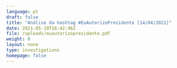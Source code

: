 ```yaml
---
language: pt
draft: false
title: "Análise da hashtag #EuAutorizoPresidente [14/04/2021]"
date: 2021-05-10T16:42:46Z
file: /uploads/euautorizopresidente.pdf
weight: 0
layout: none
type: investigations
homepage: false
---
```

